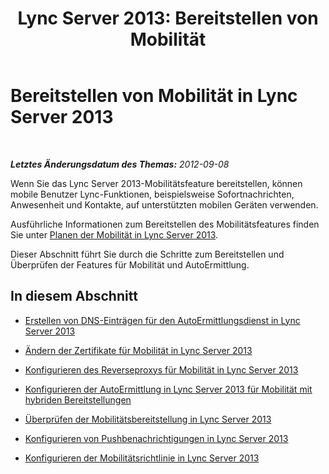 ﻿---
title: 'Lync Server 2013: Bereitstellen von Mobilität'
TOCTitle: Bereitstellen von Mobilität
ms:assetid: f41e6b25-d2cd-43fd-a17b-22cfda8bcd4f
ms:mtpsurl: https://technet.microsoft.com/de-de/library/Hh690055(v=OCS.15)
ms:contentKeyID: 49295897
ms.date: 05/19/2016
mtps_version: v=OCS.15
ms.translationtype: HT
---

# Bereitstellen von Mobilität in Lync Server 2013

 

_**Letztes Änderungsdatum des Themas:** 2012-09-08_

Wenn Sie das Lync Server 2013-Mobilitätsfeature bereitstellen, können mobile Benutzer Lync-Funktionen, beispielsweise Sofortnachrichten, Anwesenheit und Kontakte, auf unterstützten mobilen Geräten verwenden.

Ausführliche Informationen zum Bereitstellen des Mobilitätsfeatures finden Sie unter [Planen der Mobilität in Lync Server 2013](lync-server-2013-planning-for-mobility.md).

Dieser Abschnitt führt Sie durch die Schritte zum Bereitstellen und Überprüfen der Features für Mobilität und AutoErmittlung.

## In diesem Abschnitt

  - [Erstellen von DNS-Einträgen für den AutoErmittlungsdienst in Lync Server 2013](lync-server-2013-creating-dns-records-for-the-autodiscover-service.md)

  - [Ändern der Zertifikate für Mobilität in Lync Server 2013](lync-server-2013-modifying-certificates-for-mobility.md)

  - [Konfigurieren des Reverseproxys für Mobilität in Lync Server 2013](lync-server-2013-configuring-the-reverse-proxy-for-mobility.md)

  - [Konfigurieren der AutoErmittlung in Lync Server 2013 für Mobilität mit hybriden Bereitstellungen](lync-server-2013-configuring-autodiscover-for-mobility-with-hybrid-deployments.md)

  - [Überprüfen der Mobilitätsbereitstellung in Lync Server 2013](lync-server-2013-verifying-your-mobility-deployment.md)

  - [Konfigurieren von Pushbenachrichtigungen in Lync Server 2013](lync-server-2013-configuring-for-push-notifications.md)

  - [Konfigurieren der Mobilitätsrichtlinie in Lync Server 2013](lync-server-2013-configuring-mobility-policy.md)

